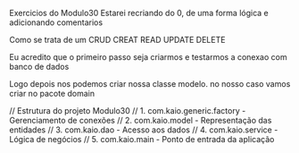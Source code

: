 Exercicios do Modulo30
Estarei recriando do 0, de uma forma lógica e adicionando comentarios

Como se trata de um CRUD
CREAT
READ
UPDATE
DELETE

Eu acredito que o primeiro passo seja criarmos e testarmos a conexao com banco de dados

Logo depois nos podemos criar nossa classe modelo. no nosso caso vamos criar no pacote domain


// Estrutura do projeto Modulo30
// 1. com.kaio.generic.factory - Gerenciamento de conexões
// 2. com.kaio.model - Representação das entidades
// 3. com.kaio.dao - Acesso aos dados
// 4. com.kaio.service - Lógica de negócios
// 5. com.kaio.main - Ponto de entrada da aplicação

